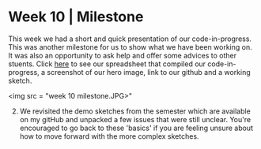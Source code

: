 # Week 10 | Milestone

This week we had a short and quick presentation of our code-in-progress. This was another milestone for us to show what we have been working on. It was also an opportunity to ask help and offer some advices to other stuents. Click [here](https://docs.google.com/spreadsheets/d/1rqOlmfpCzXC9kA_vBeLOcTpdxCvWeo4zsiNa4uiDHTY/edit#gid=0) to see our spreadsheet that compiled our code-in-progress, a screenshot of our hero image, link to our github and a working sketch.

<img src = "week 10 milestone.JPG>"


2. We revisited the demo sketches from the semester which are available on my gitHub and unpacked a few issues that were still unclear. You're encouraged to go back to these 'basics' if you are feeling unsure about how to move forward with the more complex sketches.
